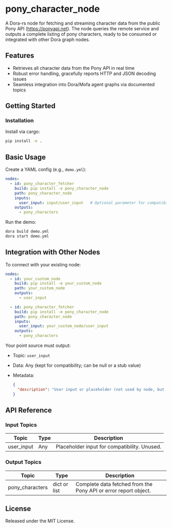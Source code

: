 # pony_character_node

A Dora-rs node for fetching and streaming character data from the public Pony API (https://ponyapi.net). The node queries the remote service and outputs a complete listing of pony characters, ready to be consumed or integrated with other Dora graph nodes.

## Features
- Retrieves all character data from the Pony API in real time
- Robust error handling, gracefully reports HTTP and JSON decoding issues
- Seamless integration into Dora/Mofa agent graphs via documented topics

## Getting Started

### Installation
Install via cargo:
```bash
pip install -e .
```

## Basic Usage

Create a YAML config (e.g., `demo.yml`):

```yaml
nodes:
  - id: pony_character_fetcher
    build: pip install -e pony_character_node
    path: pony_character_node
    inputs:
      user_input: input/user_input   # Optional parameter for compatibility
    outputs:
      - pony_characters
```

Run the demo:

```bash
dora build demo.yml
dora start demo.yml
```

## Integration with Other Nodes

To connect with your existing node:

```yaml
nodes:
  - id: your_custom_node
    build: pip install -e your_custom_node
    path: your_custom_node
    outputs:
      - user_input

  - id: pony_character_fetcher
    build: pip install -e pony_character_node
    path: pony_character_node
    inputs:
      user_input: your_custom_node/user_input
    outputs:
      - pony_characters
```

Your point source must output:

* Topic: `user_input`
* Data: Any (kept for compatibility; can be null or a stub value)
* Metadata:

  ```json
  {
    "description": "User input or placeholder (not used by node, but required for input topic structure)"
  }
  ```

## API Reference

### Input Topics

| Topic      | Type   | Description                                  |
| ---------- | ------ | -------------------------------------------- |
| user_input | Any    | Placeholder input for compatibility. Unused. |

### Output Topics

| Topic           | Type           | Description                                                     |
| --------------- | -------------- | --------------------------------------------------------------- |
| pony_characters | dict or list   | Complete data fetched from the Pony API or error report object. |


## License

Released under the MIT License.
